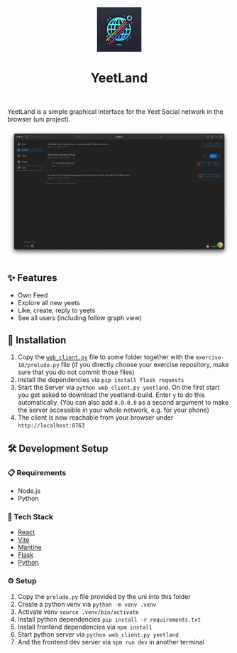 <!-- markdownlint-disable MD041 MD033 -->
<div align="center">
    <img src="public/YeetLand.png" alt="logo" width="100" height="auto" />
    <h1>YeetLand</h1>
</div>
<br />

YeetLand is a simple graphical interface for the Yeet Social network in the browser (uni project).

![Screenshot](.github/images/screenshot.png)

## ✨ Features

- Own Feed
- Explore all new yeets
- Like, create, reply to yeets
- See all users (including follow graph view)

## 🚀 Installation

1. Copy the [`web_client.py`](https://github.com/wolflu05/YeetLand/blob/main/web_client.py) file to some folder together with the `exercise-10/prelude.py` file (if you directly choose your exercise repository, make sure that you do not commit those files)
2. Install the dependencies via `pip install flask requests`
3. Start the Server via `python web_client.py yeetland`. On the first start you get asked to download the yeetland-build. Enter `y` to do this automatically. (You can also add `0.0.0.0` as a second argument to make the server accessible in your whole network, e.g. for your phone)
4. The client is now reachable from your browser under `http://localhost:8763`

## 🛠️ Development Setup

### 📋 Requirements

- Node.js
- Python

### 🧰 Tech Stack

- [React](https://reactjs.org/)
- [Vite](https://vitejs.dev/)
- [Mantine](https://mantine.dev/)
- [Flask](https://flask.palletsprojects.com/)
- [Python](https://www.python.org/)

### ⚙️ Setup

1. Copy the `prelude.py` file provided by the uni into this folder
2. Create a python venv via `python -m venv .venv`
3. Activate venv `source .venv/bin/activate`
4. Install python dependencies `pip install -r requirements.txt`
5. Install frontend dependencies via `npm install`
6. Start python server via `python web_client.py yeetland`
7. And the frontend dev server via `npm run dev` in another terminal
